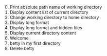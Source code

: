 0. Print absolute path name of working directory
1. Display content list of current directory
2. Change working directory to home directory
3. Display long format
4. Display long format and hidden files
5. Display current directory content
6. Welcome
7. betty in my first directory
8. Delete betty
